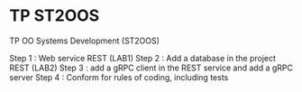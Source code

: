 # TP ST2OOS
 TP OO Systems Development (ST2OOS)

Step 1 : Web service REST (LAB1)
Step 2 : Add a database in the project REST (LAB2)
Step 3 : add a gRPC client in the REST service and add a gRPC server
Step 4 : Conform for rules of coding, including tests


